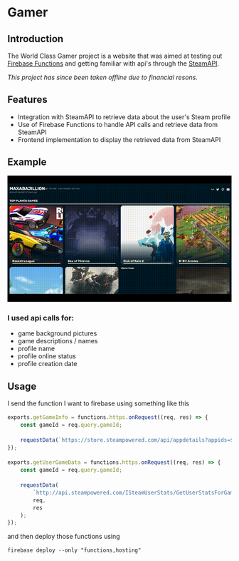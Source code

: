 # Gamer

## Introduction

The World Class Gamer project is a website that was aimed at testing out [Firebase Functions](https://firebase.google.com/docs/functions/) and getting familiar with api's through the [SteamAPI](https://developer.valvesoftware.com/wiki/Steam_Web_API#).

_This project has since been taken offline due to financial resons._

## Features

-   Integration with SteamAPI to retrieve data about the user's Steam profile
-   Use of Firebase Functions to handle API calls and retrieve data from SteamAPI
-   Frontend implementation to display the retrieved data from SteamAPI

## Example

![demo of website](./media/world-class-gamer.gif)

### I used api calls for:

-   game background pictures
-   game descriptions / names
-   profile name
-   profile online status
-   profile creation date

## Usage

I send the function I want to firebase using something like this

```js
exports.getGameInfo = functions.https.onRequest((req, res) => {
    const gameId = req.query.gameId;

    requestData(`https://store.steampowered.com/api/appdetails?appids=${gameId}&key=${API_KEY}`, req, res);
});

exports.getUserGameData = functions.https.onRequest((req, res) => {
    const gameId = req.query.gameId;

    requestData(
        `http://api.steampowered.com/ISteamUserStats/GetUserStatsForGame/v0002/?appid=${gameId}&key=${API_KEY}&steamid=${PROFILE_ID}`,
        req,
        res
    );
});
```

and then deploy those functions using

```
firebase deploy --only "functions,hosting"
```
